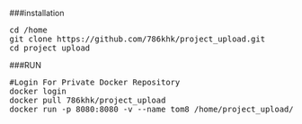 ###installation
<pre>
cd /home
git clone https://github.com/786khk/project_upload.git
cd project_upload
</pre>

###RUN
<pre>
#Login For Private Docker Repository
docker login
docker pull 786khk/project_upload
docker run -p 8080:8080 -v --name tom8 /home/project_upload/

